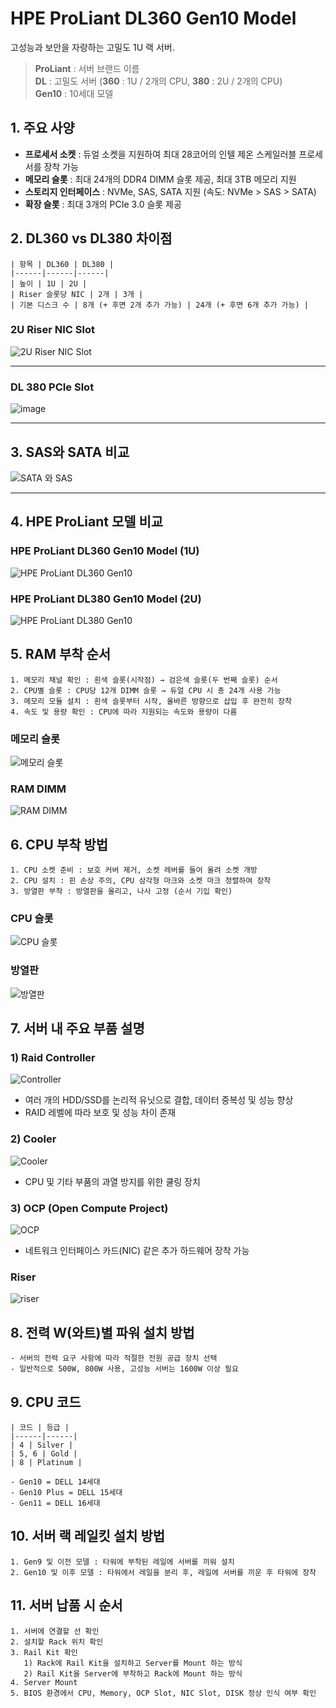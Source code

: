 # HPE ProLiant DL360 Gen10 Model

고성능과 보안을 자랑하는 고밀도 1U 랙 서버.

> **ProLiant** : 서버 브랜드 이름  
> **DL** : 고밀도 서버 (**360** : 1U / 2개의 CPU, **380** : 2U / 2개의 CPU)  
> **Gen10** : 10세대 모델  

## 1. 주요 사양

- **프로세서 소켓** : 듀얼 소켓을 지원하여 최대 28코어의 인텔 제온 스케일러블 프로세서를 장착 가능
- **메모리 슬롯** : 최대 24개의 DDR4 DIMM 슬롯 제공, 최대 3TB 메모리 지원
- **스토리지 인터페이스** : NVMe, SAS, SATA 지원 (속도: NVMe > SAS > SATA)
- **확장 슬롯** : 최대 3개의 PCIe 3.0 슬롯 제공

## 2. DL360 vs DL380 차이점

```plaintext
| 항목 | DL360 | DL380 |
|------|------|------|
| 높이 | 1U | 2U |
| Riser 슬롯당 NIC | 2개 | 3개 |
| 기본 디스크 수 | 8개 (+ 후면 2개 추가 가능) | 24개 (+ 후면 6개 추가 가능) |
```

### 2U Riser NIC Slot
![2U Riser NIC Slot](https://github.com/user-attachments/assets/9d46a4a9-d100-4f84-a751-914210720ac0)

---

### DL 380 PCIe Slot

![image](https://github.com/user-attachments/assets/67da8c75-b59a-401b-9cc3-c22c645b64a4)


---

## 3. SAS와 SATA 비교

![SATA 와 SAS](https://github.com/user-attachments/assets/a408d6bc-7a53-40de-b812-c41d51a47bc2)

---

## 4. HPE ProLiant 모델 비교

### HPE ProLiant DL360 Gen10 Model (1U)
![HPE ProLiant DL360 Gen10](https://github.com/user-attachments/assets/cc2d7776-946c-44eb-b4bc-4261e2fa56b2)

### HPE ProLiant DL380 Gen10 Model (2U)
![HPE ProLiant DL380 Gen10](https://github.com/user-attachments/assets/cb8b15b0-5594-4403-8343-bdcde09b3bb3)

## 5. RAM 부착 순서

```plaintext
1. 메모리 채널 확인 : 흰색 슬롯(시작점) → 검은색 슬롯(두 번째 슬롯) 순서
2. CPU별 슬롯 : CPU당 12개 DIMM 슬롯 → 듀얼 CPU 시 총 24개 사용 가능
3. 메모리 모듈 설치 : 흰색 슬롯부터 시작, 올바른 방향으로 삽입 후 완전히 장착
4. 속도 및 용량 확인 : CPU에 따라 지원되는 속도와 용량이 다름
```

### 메모리 슬롯
![메모리 슬롯](https://github.com/user-attachments/assets/9681a8ee-9b41-41ac-ad01-01638e0e0ac8)

### RAM DIMM
![RAM DIMM](https://github.com/user-attachments/assets/47ed884a-cedf-41a2-b011-3d36642b9f50)

## 6. CPU 부착 방법

```plaintext
1. CPU 소켓 준비 : 보호 커버 제거, 소켓 레버를 들어 올려 소켓 개방
2. CPU 설치 : 핀 손상 주의, CPU 삼각형 마크와 소켓 마크 정렬하여 장착
3. 방열판 부착 : 방열판을 올리고, 나사 고정 (순서 기입 확인)
```

### CPU 슬롯
![CPU 슬롯](https://github.com/user-attachments/assets/5cff10ce-d251-4f70-8fd3-29a544825edb)

### 방열판
![방열판](https://github.com/user-attachments/assets/bc34a826-15f7-497f-b945-24c8c05845cb)

## 7. 서버 내 주요 부품 설명

### 1) Raid Controller
![Controller](https://github.com/user-attachments/assets/4f069bcd-2f7e-4555-a9a3-51998bc42f4e)

- 여러 개의 HDD/SSD를 논리적 유닛으로 결합, 데이터 중복성 및 성능 향상
- RAID 레벨에 따라 보호 및 성능 차이 존재

### 2) Cooler
![Cooler](https://github.com/user-attachments/assets/5dc10fad-dcba-4f92-9e49-dfb3073c8c17)

- CPU 및 기타 부품의 과열 방지를 위한 쿨링 장치

### 3) OCP (Open Compute Project)
![OCP](https://github.com/user-attachments/assets/228be02f-d7e8-4574-aad4-ff7bbe0d2e9b)

- 네트워크 인터페이스 카드(NIC) 같은 추가 하드웨어 장착 가능

### Riser
![riser](https://github.com/user-attachments/assets/5a1c8c78-d134-479e-bdc9-da0a7d869640)

## 8. 전력 W(와트)별 파워 설치 방법

```plaintext
- 서버의 전력 요구 사항에 따라 적절한 전원 공급 장치 선택
- 일반적으로 500W, 800W 사용, 고성능 서버는 1600W 이상 필요
```

## 9. CPU 코드

```plaintext
| 코드 | 등급 |
|------|------|
| 4 | Silver |
| 5, 6 | Gold |
| 8 | Platinum |

- Gen10 = DELL 14세대
- Gen10 Plus = DELL 15세대
- Gen11 = DELL 16세대
```

## 10. 서버 랙 레일킷 설치 방법

```plaintext
1. Gen9 및 이전 모델 : 타워에 부착된 레일에 서버를 끼워 설치
2. Gen10 및 이후 모델 : 타워에서 레일을 분리 후, 레일에 서버를 끼운 후 타워에 장착
```

## 11. 서버 납품 시 순서

```plaintext
1. 서버에 연결할 선 확인
2. 설치할 Rack 위치 확인
3. Rail Kit 확인
   1) Rack에 Rail Kit을 설치하고 Server를 Mount 하는 방식
   2) Rail Kit을 Server에 부착하고 Rack에 Mount 하는 방식
4. Server Mount
5. BIOS 환경에서 CPU, Memory, OCP Slot, NIC Slot, DISK 정상 인식 여부 확인
```

